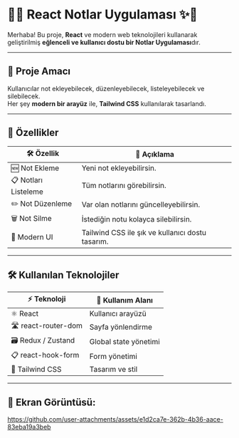 
# 📝✨ React Notlar Uygulaması ✨📝

Merhaba! Bu proje, **React** ve modern web teknolojileri kullanarak geliştirilmiş **eğlenceli ve kullanıcı dostu bir Notlar Uygulaması**dır.  

---

## 🎯 Proje Amacı
Kullanıcılar not ekleyebilecek, düzenleyebilecek, listeleyebilecek ve silebilecek.  
Her şey **modern bir arayüz** ile, **Tailwind CSS** kullanılarak tasarlandı.

---

## 🌟 Özellikler

| 🛠️ Özellik | 🔹 Açıklama |
|------------|------------|
| 🆕 Not Ekleme | Yeni not ekleyebilirsin. |
| 📋 Notları Listeleme | Tüm notlarını görebilirsin. |
| ✏️ Not Düzenleme | Var olan notlarını güncelleyebilirsin. |
| 🗑️ Not Silme | İstediğin notu kolayca silebilirsin. |
| 🎨 Modern UI | Tailwind CSS ile şık ve kullanıcı dostu tasarım. |

---

## 🛠️ Kullanılan Teknolojiler

| ⚡ Teknoloji | 🎯 Kullanım Alanı |
|-------------|----------------|
| ⚛️ React | Kullanıcı arayüzü |
| 🛣️ react-router-dom | Sayfa yönlendirme |
| 🗃️ Redux / Zustand | Global state yönetimi |
| 📋 react-hook-form | Form yönetimi |
| 🎨 Tailwind CSS | Tasarım ve stil |

---

## 📸 Ekran Görüntüsü:


https://github.com/user-attachments/assets/e1d2ca7e-362b-4b36-aace-83eba19a3beb